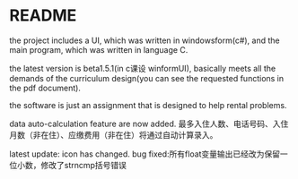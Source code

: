 # README #the project includes a UI, which was written in windowsform(c#), and the main program, which was written in language C.the latest version is beta1.5.1(in c课设 winformUI), basically meets all the demands of the curriculum design(you can see the requested functions in the pdf document). the software is just an assignment that is designed to help rental problems.data auto-calculation feature are now added.         最多入住人数、电话号码、入住月数（非在住）、应缴费用（非在住）将通过自动计算录入。latest update: icon has changed.bug fixed:所有float变量输出已经改为保留一位小数，修改了strncmp括号错误